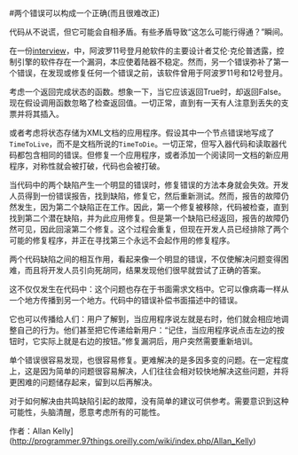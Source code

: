 #两个错误可以构成一个正确(而且很难改正)

代码从不说谎，但它可能会自相矛盾。有些矛盾导致“这怎么可能行得通？”瞬间。

在一份[interview](http://www.netjeff.com/humor/item.cgi?file=ApolloComputer)，中，阿波罗11号登月舱软件的主要设计者艾伦·克伦普透露，控制引擎的软件存在一个漏洞，本应使着陆器不稳定。然而，另一个错误弥补了第一个错误，在发现或修复任何一个错误之前，该软件曾用于阿波罗11号和12号登月。

考虑一个返回完成状态的函数。想象一下，当它应该返回True时，却返回False。现在假设调用函数忽略了检查返回值。一切正常，直到有一天有人注意到丢失的支票并将其插入。

或者考虑将状态存储为XML文档的应用程序。假设其中一个节点错误地写成了`TimeToLive`，而不是文档所说的`TimeToDie`。一切正常，但写入器代码和读取器代码都包含相同的错误。但修复一个应用程序，或者添加一个阅读同一文档的新应用程序，对称性就会被打破，代码也会被打破。

当代码中的两个缺陷产生一个明显的错误时，修复错误的方法本身就会失效。开发人员得到一份错误报告，找到缺陷，修复它，然后重新测试。然而，报告的故障仍然发生，因为第二个缺陷正在工作。因此，第一个修复被移除，代码被检查，直到找到第二个潜在缺陷，并为此应用修复。但是第一个缺陷已经返回，报告的故障仍然可见，因此回滚第二个修复。这个过程会重复，但现在开发人员已经排除了两个可能的修复程序，并正在寻找第三个永远不会起作用的修复程序。

两个代码缺陷之间的相互作用，看起来像一个明显的错误，不仅使解决问题变得困难，而且将开发人员引向死胡同，结果发现他们很早就尝试了正确的答案。

这不仅仅发生在代码中：这个问题也存在于书面需求文档中。它可以像病毒一样从一个地方传播到另一个地方。代码中的错误补偿书面描述中的错误。

它也可以传播给人们：用户了解到，当应用程序说左就是右时，他们就会相应地调整自己的行为。他们甚至把它传递给新用户：“记住，当应用程序说点击左边的按钮时，它实际上就是右边的按钮。”修复漏洞后，用户突然需要重新培训。

单个错误很容易发现，也很容易修复。更难解决的是多因多变的问题。在一定程度上，这是因为简单的问题很容易解决，人们往往会相对较快地解决这些问题，并将更困难的问题储存起来，留到以后再解决。

对于如何解决由共鸣缺陷引起的故障，没有简单的建议可供参考。需要意识到这种可能性，头脑清醒，愿意考虑所有的可能性。

作者：Allan Kelly](http://programmer.97things.oreilly.com/wiki/index.php/Allan_Kelly)